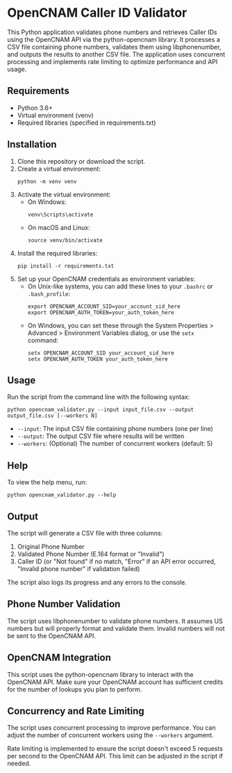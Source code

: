 # OpenCNAM Caller ID Validator

This Python application validates phone numbers and retrieves Caller IDs using the OpenCNAM API via the python-opencnam library. It processes a CSV file containing phone numbers, validates them using libphonenumber, and outputs the results to another CSV file. The application uses concurrent processing and implements rate limiting to optimize performance and API usage.

## Requirements

- Python 3.6+
- Virtual environment (venv)
- Required libraries (specified in requirements.txt)

## Installation

1. Clone this repository or download the script.
2. Create a virtual environment:
   ```
   python -m venv venv
   ```
3. Activate the virtual environment:
   - On Windows:
     ```
     venv\Scripts\activate
     ```
   - On macOS and Linux:
     ```
     source venv/bin/activate
     ```
4. Install the required libraries:
   ```
   pip install -r requirements.txt
   ```
5. Set up your OpenCNAM credentials as environment variables:
   - On Unix-like systems, you can add these lines to your `.bashrc` or `.bash_profile`:
     ```
     export OPENCNAM_ACCOUNT_SID=your_account_sid_here
     export OPENCNAM_AUTH_TOKEN=your_auth_token_here
     ```
   - On Windows, you can set these through the System Properties > Advanced > Environment Variables dialog, or use the `setx` command:
     ```
     setx OPENCNAM_ACCOUNT_SID your_account_sid_here
     setx OPENCNAM_AUTH_TOKEN your_auth_token_here
     ```

## Usage

Run the script from the command line with the following syntax:

```
python opencnam_validator.py --input input_file.csv --output output_file.csv [--workers N]
```

- `--input`: The input CSV file containing phone numbers (one per line)
- `--output`: The output CSV file where results will be written
- `--workers`: (Optional) The number of concurrent workers (default: 5)

## Help

To view the help menu, run:

```
python opencnam_validator.py --help
```

## Output

The script will generate a CSV file with three columns:
1. Original Phone Number
2. Validated Phone Number (E.164 format or "Invalid")
3. Caller ID (or "Not found" if no match, "Error" if an API error occurred, "Invalid phone number" if validation failed)

The script also logs its progress and any errors to the console.

## Phone Number Validation

The script uses libphonenumber to validate phone numbers. It assumes US numbers but will properly format and validate them. Invalid numbers will not be sent to the OpenCNAM API.

## OpenCNAM Integration

This script uses the python-opencnam library to interact with the OpenCNAM API. Make sure your OpenCNAM account has sufficient credits for the number of lookups you plan to perform.

## Concurrency and Rate Limiting

The script uses concurrent processing to improve performance. You can adjust the number of concurrent workers using the `--workers` argument.

Rate limiting is implemented to ensure the script doesn't exceed 5 requests per second to the OpenCNAM API. This limit can be adjusted in the script if needed.